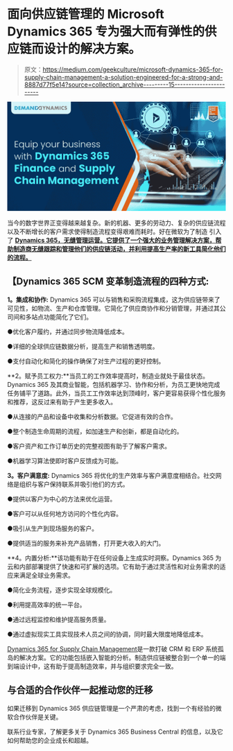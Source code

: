 # 面向供应链管理的 Microsoft Dynamics 365 专为强大而有弹性的供应链而设计的解决方案。

> 原文：<https://medium.com/geekculture/microsoft-dynamics-365-for-supply-chain-management-a-solution-engineered-for-a-strong-and-8887d77f5e14?source=collection_archive---------15----------------------->

![](img/ee564bea2e92b8c26bce6f3560884f78.png)

当今的数字世界正变得越来越复杂。新的机器、更多的劳动力、复杂的供应链流程以及不断增长的客户需求使得制造流程变得艰难而耗时。好在微软为了制造 引入了 [**Dynamics 365，无缝管理运营。它提供了一个强大的业务管理解决方案，帮助制造商无缝跟踪和管理他们的供应链活动，并利用提高生产率的新工具简化他们的流程。**](https://demanddynamics.com/how-dynamics-365-for-manufacturing-can-transform-your-business/)

## 【Dynamics 365 SCM 变革制造流程的四种方式:

**1。集成和协作:** Dynamics 365 可以与销售和采购流程集成，这为供应链带来了可见性，如物流、生产和仓库管理。它简化了供应商协作和分销管理，并通过其公司间和多站点功能简化了它们。

●优化客户履约，并通过同步物流降低成本。

●详细的全球供应链数据分析，提高生产和销售透明度。

●支付自动化和简化的操作确保了对生产过程的更好控制。

**2。赋予员工权力:**当员工的工作效率提高时，制造业就处于最佳状态。Dynamics 365 及其商业智能，包括机器学习、协作和分析，为员工更快地完成任务铺平了道路。此外，当员工工作效率达到顶峰时，客户更容易获得个性化服务和推荐，这反过来有助于产生更多收入。

●从连接的产品和设备中收集和分析数据。它促进有效的合作。

●整个制造生命周期的流程，如加速生产和创新，都是自动化的。

●客户资产和工作订单历史的完整视图有助于了解客户需求。

●机器学习算法使即时客户反馈成为可能。

**3。客户满意度:** Dynamics 365 将优化的生产效率与客户满意度相结合。社交网络是组织与客户保持联系并吸引他们的方式。

●提供以客户为中心的方法来优化运营。

●客户可以从任何地方访问的个性化内容。

●吸引从生产到现场服务的客户。

●提供适当的服务来补充产品销售，打开更大收入的大门。

**4。内置分析:**该功能有助于在任何设备上生成实时洞察。Dynamics 365 为云和内部部署提供了快速和可扩展的选项。它有助于通过灵活性和对业务需求的适应来满足全球业务需求。

●简化业务流程，逐步实现全球规模化。

●利用提高效率的统一平台。

●通过远程监控和维护提高服务质量。

●通过虚拟现实工具实现技术人员之间的协调，同时最大限度地降低成本。

[Dynamics 365 for Supply Chain Management](https://demanddynamics.com/supply-chain-management/)是一款打破 CRM 和 ERP 系统孤岛的解决方案。它的功能包括嵌入智能的分析。制造供应链被整合到一个单一的端到端设计中，这有助于提高制造效率，并与组织要求完全一致。

## **与合适的合作伙伴一起推动您的迁移**

如果迁移到 Dynamics 365 供应链管理是一个严肃的考虑，找到一个有经验的微软合作伙伴是关键。

联系行业专家，了解更多关于 Dynamics 365 Business Central 的信息，以及它如何帮助您的企业成长和超越。